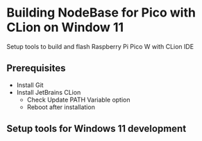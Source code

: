 # Building NodeBase for Pico with CLion on Window 11
Setup tools to build and flash Raspberry Pi Pico W with CLion IDE

## Prerequisites
- Install Git
- Install JetBrains CLion
  - Check Update PATH Variable option
  - Reboot after installation

## Setup tools for Windows 11 development
